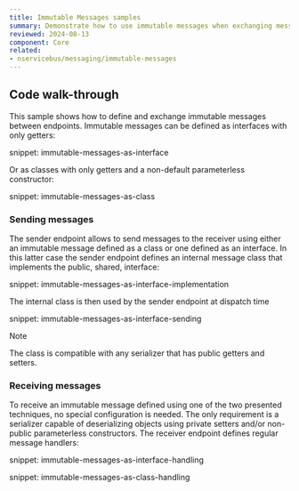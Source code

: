 ```yaml
---
title: Immutable Messages samples
summary: Demonstrate how to use immutable messages when exchanging messages between endpoints.
reviewed: 2024-08-13
component: Core
related:
- nservicebus/messaging/immutable-messages
---
```


## Code walk-through

This sample shows how to define and exchange immutable messages between endpoints. Immutable messages can be defined as interfaces with only getters:

snippet: immutable-messages-as-interface

Or as classes with only getters and a non-default parameterless constructor:

snippet: immutable-messages-as-class

### Sending messages

The sender endpoint allows to send messages to the receiver using either an immutable message defined as a class or one defined as an interface. In this latter case the sender endpoint defines an internal message class that implements the public, shared, interface:

snippet: immutable-messages-as-interface-implementation

The internal class is then used by the sender endpoint at dispatch time

snippet: immutable-messages-as-interface-sending

> [!NOTE]
> The class is compatible with any serializer that has public getters and setters.

### Receiving messages

To receive an immutable message defined using one of the two presented techniques, no special configuration is needed. The only requirement is a serializer capable of deserializing objects using private setters and/or non-public parameterless constructors. The receiver endpoint defines regular message handlers:

snippet: immutable-messages-as-interface-handling

snippet: immutable-messages-as-class-handling
